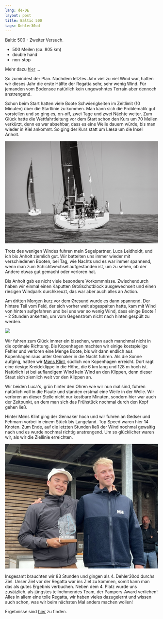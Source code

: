 ```yaml
---
lang: de-DE
layout: post
title: Baltic 500
tags: Dehler30od 
---
```


Baltic 500 - Zweiter Versuch.

<!-- ![baltic500cover](img/baltic500cover.jpg){:class="img-responsive" height="300px" } -->


- 500 Meilen (ca. 805 km)
- double hand
- non-stop

Mehr dazu [hier](https://www.baltic500.com/) ...

So zumindest der Plan. Nachdem letztes Jahr viel zu viel Wind war, hatten wir dieses Jahr die erste
Hälfte der Regatta sehr, sehr wenig Wind. Für jemanden vom Bodensee natürlich kein ungewohntes
Terrain aber dennoch anstrengend.

Schon beim Start hatten viele Boote Schwierigkeiten im Zeitlimit (10 Minuten) über die Startlinie zu
kommen. Man kann sich die Problematik gut vorstellen und so ging es, on-off, zwei Tage und zwei
Nächte weiter. Zum Glück hatte die Wettfahrtleitung vor dem Start schon den Kurs um 70 Meilen
verkürzt, denn es war absehbar, dass es eine Weile dauern würde, bis man wieder in Kiel ankommt.
So ging der Kurs statt um Læsø um die Insel Anholt.

![](img/2023-06-08-23-59-11.png)

Trotz des wenigen Windes fuhren mein Segelpartner, Luca Leidholdt, und ich bis Anholt ziemlich gut.
Wir battelten uns immer wieder mit verschiedenen Booten, bei Tag, wie Nachts und es war immer
spannend, wenn man zum Schichtwechsel aufgestanden ist, um zu sehen, ob der Andere etwas gut gemacht
oder verloren hat.


Bis Anholt gab es nicht viele besondere Vorkommnisse. Zwischendurch haben wir einmal einen Kaputten
Großschotblock ausgewechselt und einen riesigen Windpark durchkreuzt, das war aber auch alles an
Action.

Am dritten Morgen kurz vor dem Øresund wurde es dann spannend. Der hintere Teil vom Feld, der sich
vorher weit abgespalten hatte, kam mit Wind von hinten aufgefahren und bei uns war so wenig Wind,
dass einige Boote 1 - 2 Stunden ankerten, um vom Gegenstrom nicht nach hinten gespült zu werden.

![](img/2023-06-09-00-01-11.png)

Wir fuhren zum Glück immer ein bisschen, wenn auch manchmal nicht in die optimale Richtung. Bis
Kopenhagen machten wir einige kostspielige Fehler und verloren eine Menge Boote, bis wir dann
endlich aus Kopenhagen raus unter Gennaker in die Nacht fuhren. Als die Sonne aufging, hatten wir
[Møns Klint](https://de.wikipedia.org/wiki/M%C3%B8ns_Klint), südlich von Kopenhagen erreicht. Dort
ragt eine riesige Kreideklippe in die Höhe, die 6 km lang und 128 m hoch ist. Natürlich ist bei
auflandigem Wind kein Wind an den Klippen, denn dieser Staut sich ziemlich weit vor den Klippen an. 


Wir beiden Luca's, grün hinter den Ohren wie wir nun mal sind, fuhren natürlich voll in die Flaute
und standen erstmal eine Weile in der Welle. Wir verloren an dieser Stelle nicht nur kostbare
Minuten, sondern hier war auch der Zeitpunkt, an dem man sich das Frühstück nochmal durch den Kopf
gehen ließ.

Hinter Møns Klint ging der Gennaker hoch und wir fuhren an Gedser und Fehmarn vorbei in einem Stück
bis Langeland. Top Speed waren hier 14 Knoten. Zum Ende, auf die letzten Stunden ließ der Wind
nochmal gewaltig nach und es wurde nochmal richtig anstrengend. Um so glücklicher waren wir, als wir
die Ziellinie erreichten. 

![](img/2023-06-08-23-56-33.jpeg)

Insgesamt brauchten wir 83 Stunden und gingen als 4. Dehler30od durchs Ziel. Unser Ziel vor der
Regatta war ins Ziel zu kommen, somit kann man das als gutes Ergebnis verbuchen. Neben dem 4. Platz
wurde uns zusätzlich, als jüngstes teilnehmendes Team, der Pampers-Award verliehen! Alles in allem
eine tolle Regatta, wir haben vieles dazugelernt und wissen auch schon, was wir beim nächsten Mal
anders machen wollen!

Ergebnisse sind [hier](https://www.manage2sail.com/en-US/event/827c24c2-86ff-4ede-b9e5-16c534c0a371#!/results?classId=3aa8b9df-51da-4c03-9bbf-0694ed7fbd57) zu finden.
